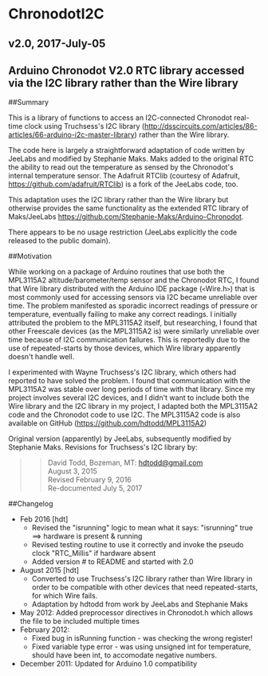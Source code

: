 # ChronodotI2C 
## v2.0, 2017-July-05
## Arduino Chronodot V2.0 RTC library accessed via the I2C library rather than the Wire library

##Summary

This is a library of functions to access an I2C-connected Chronodot real-time clock using Truchsess's I2C library (<http://dsscircuits.com/articles/86-articles/66-arduino-i2c-master-library>) rather than the Wire library.  

The code here is largely a straightforward adaptation of code written by JeeLabs and modified by Stephanie Maks.  Maks added to the original RTC the ability to read out the temperature as sensed by the Chronodot's internal temperature sensor.  The Adafruit RTClib (courtesy of Adafruit, <https://github.com/adafruit/RTClib>) is a fork of the JeeLabs code, too. 

This adaptation uses the I2C library rather than the Wire library but otherwise provides the same functionality as the extended RTC library of Maks/JeeLabs <https://github.com/Stephanie-Maks/Arduino-Chronodot>.

There appears to be no usage restriction (JeeLabs explicitly the code released to the public domain). 
 
##Motivation

While working on a package of Arduino routines that use both the MPL3115A2 altitude/barometer/temp sensor and the Chronodot RTC, I found that Wire library distributed with the Arduino IDE package (`<`Wire.h`>`) that is most commonly used for accessing sensors via I2C became unreliable over time. The problem manifested as sporadic incorrect readings of pressure or temperature, eventually failing to make any correct readings.  I initially attributed the problem to the MPL3115A2 itself, but researching, I found that other Freescale devices (as the MPL3115A2 is) were similarly unreliable over time because of I2C communication failures.  This is reportedly due to the use of repeated-starts by those devices, which Wire library apparently doesn't handle well.

I experimented with Wayne Truchsess's I2C library, which others had reported to have solved the problem.  I found that communication with the MPL3115A2 was stable over long periods of time with that library. Since my project involves several I2C devices, and I didn't want to include both the Wire library and the I2C library in my project, I adapted both the MPL3115A2 code and the Chronodot code to use I2C.  The MPL3115A2 code is also available on GitHub (<https://github.com/hdtodd/MPL3115A2>)

Original version (apparently) by JeeLabs, subsequently modified by Stephanie Maks. Revisions for Truchsess's I2C library by:

>>David Todd, Bozeman, MT: <hdtodd@gmail.com>  
>>August 3, 2015  
>>Revised February 9, 2016  
>>Re-documented July 5, 2017


##Changelog

* Feb 2016 [hdt] 
	* Revised the "isrunning" logic to mean what it says: "isrunning" true ==> hardware is present & running
	* 	Revised testing routine to use it correctly and
		invoke the pseudo clock "RTC_Millis" if hardware absent
	*  	Added version # to README and started with 2.0
* August 2015	[hdt] 
	* Converted to use Truchsess's I2C library rather than Wire library in order to be compatible with other devices that need repeated-starts, for which Wire fails.
	* Adaptation by hdtodd from work by JeeLabs and Stephanie Maks
* May 2012:	Added preprocessor directives in Chronodot.h which allows the file to be included multiple times
* February 2012:  
	* Fixed bug in isRunning function - was checking the wrong register!
	* Fixed variable type error - was using unsigned int for temperature, should have been int, to accomodate negative numbers.
* December 2011:	Updated for Arduino 1.0 compatibility

